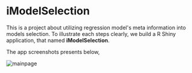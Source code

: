 # iModelSelection


This is a project about utilizing regression model's meta information into models selection. To illustrate each steps clearly, we build a R Shiny application, that named **iModelSelection**.

The app screenshots presents below,

![mainpage](https://user-images.githubusercontent.com/22015693/65139291-f41ed680-da3e-11e9-8c42-7b7d5fd6073d.JPG)






